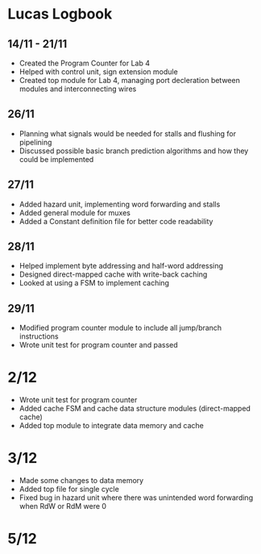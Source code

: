 # Lucas Logbook
## 14/11 - 21/11
- Created the Program Counter for Lab 4
- Helped with control unit, sign extension module
- Created top module for Lab 4, managing port decleration between modules and interconnecting wires

## 26/11
- Planning what signals would be needed for stalls and flushing for pipelining
- Discussed possible basic branch prediction algorithms and how they could be implemented

## 27/11
- Added hazard unit, implementing word forwarding and stalls
- Added general module for muxes
- Added a Constant definition file for better code readability

## 28/11
- Helped implement byte addressing and half-word addressing
- Designed direct-mapped cache with write-back caching
- Looked at using a FSM to implement caching

## 29/11
- Modified program counter module to include all jump/branch instructions
- Wrote unit test for program counter and passed

# 2/12
- Wrote unit test for program counter
- Added cache FSM and cache data structure modules (direct-mapped cache)
- Added top module to integrate data memory and cache

# 3/12
- Made some changes to data memory
- Added top file for single cycle
- Fixed bug in hazard unit where there was unintended word forwarding when RdW or RdM were 0

# 5/12